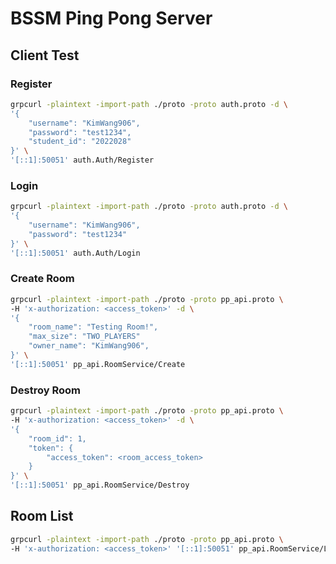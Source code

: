 # BSSM Ping Pong Server

## Client Test

### Register

```bash
grpcurl -plaintext -import-path ./proto -proto auth.proto -d \
'{
    "username": "KimWang906",
    "password": "test1234",
    "student_id": "2022028"
}' \
'[::1]:50051' auth.Auth/Register
```

### Login

```bash
grpcurl -plaintext -import-path ./proto -proto auth.proto -d \
'{
    "username": "KimWang906",
    "password": "test1234"
}' \
'[::1]:50051' auth.Auth/Login
```

### Create Room

```bash
grpcurl -plaintext -import-path ./proto -proto pp_api.proto \
-H 'x-authorization: <access_token>' -d \
'{
    "room_name": "Testing Room!",
    "max_size": "TWO_PLAYERS"
    "owner_name": "KimWang906",
}' \
'[::1]:50051' pp_api.RoomService/Create
```

### Destroy Room

```bash
grpcurl -plaintext -import-path ./proto -proto pp_api.proto \
-H 'x-authorization: <access_token>' -d \
'{
    "room_id": 1,
    "token": {
        "access_token": <room_access_token>
    }
}' \
'[::1]:50051' pp_api.RoomService/Destroy
```

## Room List

```bash
grpcurl -plaintext -import-path ./proto -proto pp_api.proto \
-H 'x-authorization: <access_token>' '[::1]:50051' pp_api.RoomService/List
```
